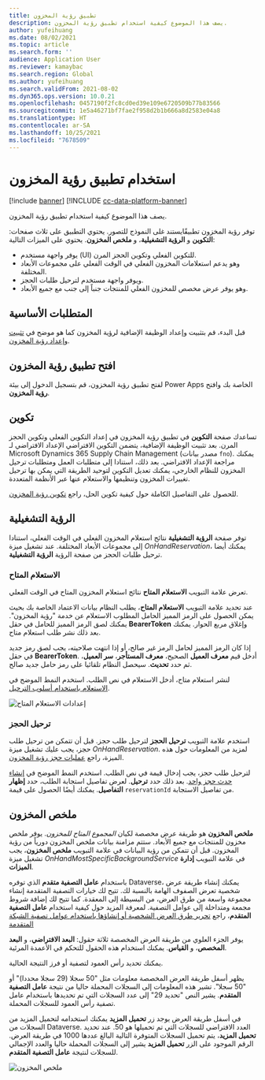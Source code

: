 ```yaml
---
title: تطبيق رؤية المخزون
description: يصف هذا الموضوع كيفية استخدام تطبيق رؤية المخزون.
author: yufeihuang
ms.date: 08/02/2021
ms.topic: article
ms.search.form: ''
audience: Application User
ms.reviewer: kamaybac
ms.search.region: Global
ms.author: yufeihuang
ms.search.validFrom: 2021-08-02
ms.dyn365.ops.version: 10.0.21
ms.openlocfilehash: 0457190f2fc8cd0ed39e109e6720509b77b83566
ms.sourcegitcommit: 1e5a46271bf7fae2f958d2b1b666a8d2583e04a8
ms.translationtype: HT
ms.contentlocale: ar-SA
ms.lasthandoff: 10/25/2021
ms.locfileid: "7678509"
---
```

# <a name="use-the-inventory-visibility-app"></a>استخدام تطبيق رؤية المخزون

[!include [banner](../includes/banner.md)]
[!INCLUDE [cc-data-platform-banner](../../includes/cc-data-platform-banner.md)]

يصف هذا الموضوع كيفية استخدام تطبيق رؤية المخزون.

توفر رؤية المخزون تطبيقًايستند غلى النموذج للتصور. يحتوي التطبيق على ثلاث صفحات: **التكوين** و **الرؤية التشغيلية**، و **ملخص المخزون**. يحتوي على الميزات التالية:

- يوفر واجهة مستخدم (UI) للتكوين الفعلي وتكوين الحجز المرن.
- وهو يدعم استعلامات المخزون الفعلي في الوقت الفعلي على مجموعات الأبعاد المختلفة.
- ويوفر واجهة مستخدم لترحيل طلبات الحجز.
- وهو يوفر عرض مخصص للمخزون الفعلي للمنتجات جنباً إلى جنب مع جميع الأبعاد.

## <a name="prerequisites"></a>المتطلبات الأساسية

قبل البدء، قم بتثبيت وإعداد الوظيفة الإضافية لرؤية المخزون كما هو موضح في [تثبيت وإعداد رؤية المخزون](inventory-visibility-setup.md).

## <a name="open-the-inventory-visibility-app"></a>افتح تطبيق رؤية المخزون

لفتح تطبيق رؤية المخزون، قم بتسجيل الدخول إلى بيئة Power Apps الخاصة بك وافتح **رؤية المخزون**.

## <a name="configuration"></a><a name="configuration"></a>تكوين

تساعدك صفحة **التكوين** في تطبيق رؤية المخزون في إعداد التكوين الفعلي وتكوين الحجز المرن. بعد تثبيت الوظيفة الإضافية، يتضمن التكوين الافتراضي الإعداد الافتراضي لـ Microsoft Dynamics 365 Supply Chain Management (مصدر بيانات `fno`). يمكنك مراجعة الإعداد الافتراضي. بعد ذلك، استنادا إلى متطلبات العمل ومتطلبات ترحيل المخزون للنظام الخارجي، يمكنك تعديل التكوين لتوحيد الطريقة التي يمكن بها ترحيل تغييرات المخزون وتنظيمها والاستعلام عنها عبر الأنظمة المتعددة.

للحصول على التفاصيل الكاملة حول كيفية تكوين الحل، راجع [تكوين رؤية المخزون](inventory-visibility-configuration.md).

## <a name="operational-visibility"></a>الرؤية التشغيلية

توفر صفحة **الرؤية التشغيلية** نتائج استعلام المخزون الفعلي في الوقت الفعلي، استنادا إلى مجموعات الأبعاد المختلفة. عند تشغيل ميزة *OnHandReservation*، يمكنك أيضا ترحيل طلبات الحجز من صفحة الرؤية **الرؤية التشغيلية**.

### <a name="on-hand-query"></a>الاستعلام المتاح

تعرض علامة التبويب **الاستعلام المتاح** نتائج استعلام المخزون المتاح في الوقت الفعلي.

عند تحديد علامة التبويب **الاستعلام المتاح**، يطلب النظام بيانات الاعتماد الخاصة بك بحيث يمكن الحصول على الرمز المميز الحامل المطلوب الاستعلام عن خدمة "رؤية المخزون". يمكنك لصق الرمز المميز للحامل في حقل **BearerToken** وإغلاق مربع الحوار. يمكنك بعد ذلك نشر طلب استعلام متاح.

إذا كان الرمز المميز لحامل الرمز غير صالح، أو إذا انتهت صلاحيته، يجب لصق رمز جديد في حقل **BearerToken**. أدخل قيم **معرف العميل** الصحيح، **معرف المستأجر**، **سر العميل**، ثم حدد **تحديث**. سيحصل النظام تلقائيا على رمز حامل جديد صالح.

لنشر استعلام متاح، أدخل الاستعلام في نص الطلب. استخدم النمط الموضح في [الاستعلام باستخدام أسلوب الترحيل](inventory-visibility-api.md#query-with-post-method).

![إعدادات الاستعلام المتاح](media/inventory-visibility-query-settings.png "إعدادات الاستعلام المتاح")

### <a name="reservation-posting"></a>ترحيل الحجز

استخدم علامة التبويب **ترحيل الحجز** لترحيل طلب حجز. قبل أن تتمكن من ترحيل طلب حجز، يجب عليك تشغيل ميزة *OnHandReservation*. لمزيد من المعلومات حول هذه الميزة، راجع [عمليات حجز رؤية المخزون](inventory-visibility-reservations.md).

لترحيل طلب حجز، يجب إدخال قيمة في نص الطلب. استخدم النمط الموضح في [إنشاء حدث حجز واحد](inventory-visibility-api.md#create-one-reservation-event). بعد ذلك حدد **ترحيل**. لعرض تفاصيل استجابة الطلب، حدد **إظهار التفاصيل**. يمكنك أيضًا الحصول على قيمة `reservationId` من تفاصيل الاستجابة.

## <a name="inventory-summary"></a><a name="inventory-summary"></a>ملخص المخزون

**ملخص المخزون** هو طريقة عرض مخصصة لكيان *المجموع المتاح للمخزون*. يوفر ملخص مخزون للمنتجات مع جميع الأبعاد. ستتم مزامنة بيانات ملخص المخزون دورياً من رؤية المخزون. قبل أن تتمكن من رؤية البيانات في علامة التبويب **ملخص المخزون**، يجب تشغيل ميزة *OnHandMostSpecificBackgroundService* في علامة التبويب **إدارة الميزات**.

باستخدام **عامل التصفية متقدم** الذي توفره Dataverse، يمكنك إنشاء طريقة عرض شخصية تعرض الصفوف الهامة بالنسبة لك. تتيح لك خيارات التصفية المتقدمة إنشاء مجموعة واسعة من طرق العرض، من البسيطة إلى المعقدة. كما تتيح لك إضافة شروط مجمعة ومتداخلة إلى عوامل التصفية. لمعرفة المزيد حول كيفية استخدام **عامل التصفية المتقدم**، راجع [تحرير طرق العرض الشخصية أو إنشاؤها باستخدام عوامل تصفية الشبكة المتقدمة](/powerapps/user/grid-filters-advanced)

يوفر الجزء العلوي من طريقة العرض المخصصة ثلاثة حقول: **البعد الافتراضي**، و **البعد المخصص**، و **القياس**. يمكنك استخدام هذه الحقول للتحكم في الأعمدة المرئية.

يمكنك تحديد رأس العمود لتصفية أو فرز النتيجة الحالية.

يظهر أسفل طريقة العرض المخصصة معلومات مثل "50 سجلا (29 سجلا محددا)" أو "50 سجلا". تشير هذه المعلومات إلى السجلات المحملة حاليا من نتيجة **عامل التصفية المتقدم**. يشير النص "تحديد 29" إلى عدد السجلات التي تم تحديدها باستخدام عامل تصفية رأس العمود للسجلات المحملة.

في أسفل طريقة العرض يوجد زر **تحميل المزيد** يمكنك استخدامه لتحميل المزيد من السجلات من Dataverse. العدد الافتراضي للسجلات التي تم تحميلها هو 50. عند تحديد **تحميل المزيد**، يتم تحميل السجلات المتوفرة التالية البالغ عددها 1000 في طريقة العرض. الرقم الموجود على الزر **تحميل المزيد** يشير إلى السجلات المحملة حاليا والعدد الإجمالي للسجلات لنتيجة **عامل التصفية المتقدم**.

![ملخص المخزون](media/inventory-visibility-onhand-list.png "ملخص المخزون")
